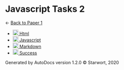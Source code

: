 <style>img{height:18px;margin-bottom:-3px}</style>
# Javascript Tasks 2

← [Back to Paper 1](..)

- [![JS file](https://img.icons8.com/windows/512/4a90e2/js.png) Html](html.js)
- [![MD file](https://img.icons8.com/windows/512/4a90e2/regular-document.png) Javascript](javascript.html)
- [![HTML file](https://img.icons8.com/windows/512/4a90e2/regular-document.png) Markdown](markdown.html)
- [![MD file](https://img.icons8.com/windows/512/4a90e2/regular-document.png) Success](success.html)

Generated by AutoDocs version 1.2.0 © Starwort, 2020
